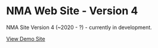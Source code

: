 # NMA Web Site - Version 4

NMA Site Version 4 (~2020 - ?) - currently in development.

[View Demo Site](https://newmediaarts.github.io/nma_v4/)
